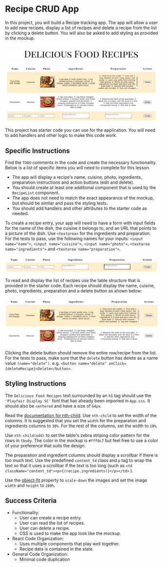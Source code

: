 # Recipe CRUD App

In this project, you will build a Recipe tracking app. The app will allow a user to add new recipes, display a list of recipes and delete a recipe from the list by clicking a delete button. You will also be asked to add styling as provided in the mockup.

![Example Layout](https://github.com/gabrielsanchez/erddiagram/blob/main/deliciousfoods.png?raw=true)

This project has starter code you can use for the application. You will need to add handlers and other logic to make this code work.

## Specific Instructions

Find the `TODO` comments in the code and create the necessary functionality. Below is a list of specific items you will need to complete for this lesson.

- The app will display a recipe's name, cuisine, photo, ingredients, preparation instructions and action buttons (edit and delete).
- You should create at least one additional component that is used by the `RecipeList` component.
- The app does not need to match the exact appearance of the mockup, but should be similar and pass the styling tests.
- You should add handlers and other attributes to the starter code as needed.

To create a recipe entry, your app will need to have a form with input fields for the name of the dish, the cuisine it belongs to, and an URL that points to a picture of the dish. Use `<textarea>` for the ingredients and preparation. For the tests to pass, use the following names for your inputs: `<input name="name">`, `<input name="cuisine">`, `<input name="photo">`, `<textarea name="ingredients">` and `<textarea name="preparation">`.

![Input Area](https://github.com/gabrielsanchez/erddiagram/blob/main/create-recipe.png?raw=true)

To read and display the list of recipes use the table structure that is provided in the starter code. Each recipe should display the name, cuisine, photo, ingredients, preparation and a delete button as shown below:

![recipe Area](https://github.com/gabrielsanchez/erddiagram/blob/main/recipeapplist.png?raw=true)

Clicking the delete button should remove the entire row/recipe from the list. For the tests to pass, make sure that the `delete` button has delete as a name value `(name="delete")`. e.g. `<button name="delete" onClick={deleteRecipe}>Delete</button>`.

## Styling Instructions

The `Delicious Food Recipes` text surrounded by an `h1` tag should use the `'Playfair Display SC'` font that has already been imported in `App.css`. It should also be `centered` and have a size of `64px`.

Read the [documentation for nth-child](https://developer.mozilla.org/en-US/docs/Web/CSS/:nth-child). Use `nth-child` to set the width of the columns. It is suggested that you set the `width` for the preparation and ingredients columns to `30%`. For the rest of the columns, set the width to `10%`.

Use `nth-child(odd)` to set the table's zebra striping color pattern for the rows in `tbody`. The color in the mockup is `#fff0c7` but feel free to use a color of your preference that suits the design.

The preparation and ingredient columns should display a scrollbar if there is too much text. Use the predefined `content_td` class and `p` tag to wrap the text so that it uses a scrollbar if the text is too long (such as `<td className="content_td"><p>{(recipe.ingredients)}</p></td>` ).

Use the [object-fit](https://developer.mozilla.org/en-US/docs/Web/CSS/object-fit) property to `scale-down` the images and set the image `width` and `height` to `100%`.

## Success Criteria

- Functionality:
    * User can create a recipe entry.
    * User can read the list of recipes.
    * User can delete a recipe.
    * CSS is used to make the app look like the mockup.
- React Code Organization:
    * Uses multiple components that play well together.
    * Recipe data is contained in the state.
- General Code Organization:
    * Minimal code duplication